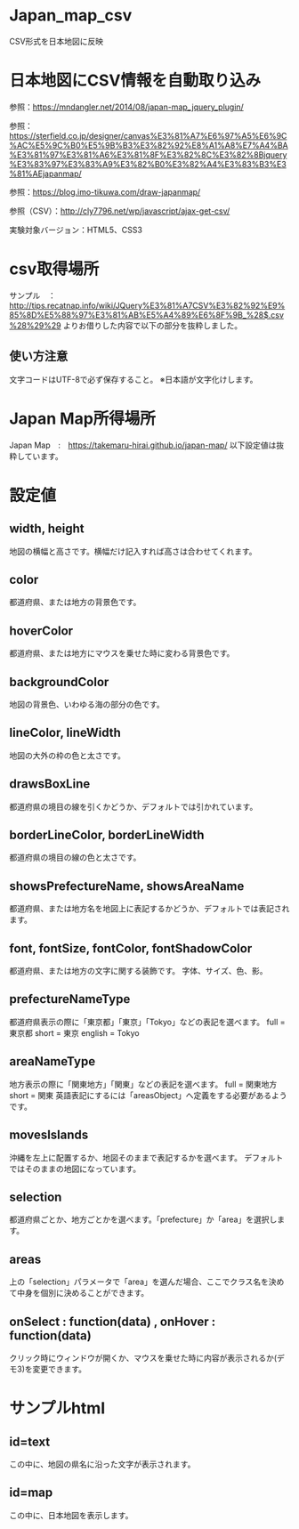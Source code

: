 # Japan_map_csv
CSV形式を日本地図に反映

# 日本地図にCSV情報を自動取り込み #
参照：https://mndangler.net/2014/08/japan-map_jquery_plugin/

参照：https://sterfield.co.jp/designer/canvas%E3%81%A7%E6%97%A5%E6%9C%AC%E5%9C%B0%E5%9B%B3%E3%82%92%E8%A1%A8%E7%A4%BA%E3%81%97%E3%81%A6%E3%81%8F%E3%82%8C%E3%82%8Bjquery%E3%83%97%E3%83%A9%E3%82%B0%E3%82%A4%E3%83%B3%E3%81%AEjapanmap/

参照：https://blog.imo-tikuwa.com/draw-japanmap/

参照（CSV）：http://cly7796.net/wp/javascript/ajax-get-csv/

実験対象バージョン：HTML5、CSS3

# csv取得場所 #
サンプル　：　http://tips.recatnap.info/wiki/JQuery%E3%81%A7CSV%E3%82%92%E9%85%8D%E5%88%97%E3%81%AB%E5%A4%89%E6%8F%9B_%28$.csv%28%29%29
よりお借りした内容で以下の部分を抜粋しました。

## 使い方注意 ##
文字コードはUTF-8で必ず保存すること。
※日本語が文字化けします。


# Japan Map所得場所 #
Japan Map　:　https://takemaru-hirai.github.io/japan-map/
以下設定値は抜粋しています。

# 設定値 #

## width, height ##
地図の横幅と高さです。横幅だけ記入すれば高さは合わせてくれます。

## color ##
都道府県、または地方の背景色です。

## hoverColor ##
都道府県、または地方にマウスを乗せた時に変わる背景色です。

## backgroundColor ##
地図の背景色、いわゆる海の部分の色です。

## lineColor, lineWidth ##
地図の大外の枠の色と太さです。

## drawsBoxLine ##
都道府県の境目の線を引くかどうか、デフォルトでは引かれています。

## borderLineColor, borderLineWidth ##
都道府県の境目の線の色と太さです。

## showsPrefectureName, showsAreaName ##
都道府県、または地方名を地図上に表記するかどうか、デフォルトでは表記されます。

## font, fontSize, fontColor, fontShadowColor ##
都道府県、または地方の文字に関する装飾です。
字体、サイズ、色、影。

## prefectureNameType ##
都道府県表示の際に「東京都」「東京」「Tokyo」などの表記を選べます。
full = 東京都
short = 東京
english = Tokyo

## areaNameType ##
地方表示の際に「関東地方」「関東」などの表記を選べます。
full = 関東地方
short = 関東
英語表記にするには「areasObject」へ定義をする必要があるようです。

## movesIslands ##
沖縄を左上に配置するか、地図そのままで表記するかを選べます。
デフォルトではそのままの地図になっています。

## selection ##
都道府県ごとか、地方ごとかを選べます。「prefecture」か「area」を選択します。

## areas ##
上の「selection」パラメータで「area」を選んだ場合、ここでクラス名を決めて中身を個別に決めることができます。

## onSelect : function(data) , onHover : function(data) ##
クリック時にウィンドウが開くか、マウスを乗せた時に内容が表示されるか(デモ3)を変更できます。

# サンプルhtml #

## id=text ##
この中に、地図の県名に沿った文字が表示されます。

## id=map ##
この中に、日本地図を表示します。
